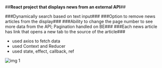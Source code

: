 ##**React project that displays news from an external API**##

###Dynamically search based on text input###
###Option to remove news articles from the display###
###Ability to change the page number to see more data from the API; Pagination handled on BE###
###Each news article has link that opens a new tab to the source of the article###

- used axios to fetch data
- used Context and Reducer
- used state, effect, callback, ref

![img 1](https://imgur.com/eERtDQtl.png)
